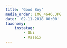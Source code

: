 ```yaml
---
title: 'Good Boy'
media_order: IMG_4646.JPG
date: '02-11-2018 00:00'
taxonomy:
    instatag:
        - Obi
        - Vaseix
---
```


